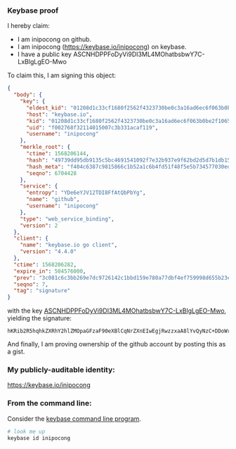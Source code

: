 ### Keybase proof

I hereby claim:

  * I am inipocong on github.
  * I am inipocong (https://keybase.io/inipocong) on keybase.
  * I have a public key ASCNHDPPFoDyVi9DI3ML4MOhatbsbwY7C-LxBlgLgEO-Mwo

To claim this, I am signing this object:

```json
{
  "body": {
    "key": {
      "eldest_kid": "01208d1c33cf1680f2562f4323730be0c3a16ad6ec6f063b0be2f106580b8043be330a",
      "host": "keybase.io",
      "kid": "01208d1c33cf1680f2562f4323730be0c3a16ad6ec6f063b0be2f106580b8043be330a",
      "uid": "f002768f32114015007c3b331acaf119",
      "username": "inipocong"
    },
    "merkle_root": {
      "ctime": 1568206144,
      "hash": "49739dd95db9135c5bc4691541092f7e32b937e9f62bd2d5d7b1db1559719dacea0bd391fd794d41f976f5dca75f3c5aee3c443cae074a943b07b064ecf9aa6a",
      "hash_meta": "f404c6387c9815866c1b52a1c6b4fd51f48f5e5b734577030ed1517dc3a2c4fd",
      "seqno": 6704428
    },
    "service": {
      "entropy": "YDe6eYJV12TDI8FfAtQbPbYg",
      "name": "github",
      "username": "inipocong"
    },
    "type": "web_service_binding",
    "version": 2
  },
  "client": {
    "name": "keybase.io go client",
    "version": "4.4.0"
  },
  "ctime": 1568206282,
  "expire_in": 504576000,
  "prev": "3c081c6c3bb269e7dc9726142c1bbd159e780a77dbf4ef759998d655b23e18f6",
  "seqno": 7,
  "tag": "signature"
}
```

with the key [ASCNHDPPFoDyVi9DI3ML4MOhatbsbwY7C-LxBlgLgEO-Mwo](https://keybase.io/inipocong), yielding the signature:

```
hKRib2R5hqhkZXRhY2hlZMOpaGFzaF90eXBlCqNrZXnEIwEgjRwzzxaA8lYvQyNzC+DDoWrW7G8GOwvi8QZYC4BDvjMKp3BheWxvYWTESpcCB8QgPAgcbDuyaefclyYULBu9FZ54Cnfb9O91mZjWVbI+GPbEIP1tgAkJiPQlicGOD6n3w5Raw4dkkNOcQfCF+WtrTJa5AgHCo3NpZ8RAgwsC+t+kXOPoxaHL0M7kb3NXucasgtdtCPxb8JlCZFB0JzEN4yp+ddwTYgaM85U+bNHHUNMnCxLvIE9qlI6DCKhzaWdfdHlwZSCkaGFzaIKkdHlwZQildmFsdWXEIEn9K5/FJAnHl6izdvyLZtzWTYv+xQtieG3Cfq71bS8jo3RhZ80CAqd2ZXJzaW9uAQ==

```

And finally, I am proving ownership of the github account by posting this as a gist.

### My publicly-auditable identity:

https://keybase.io/inipocong

### From the command line:

Consider the [keybase command line program](https://keybase.io/download).

```bash
# look me up
keybase id inipocong
```
